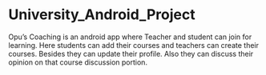 # University_Android_Project
 Opu’s Coaching is an android app where Teacher and student can join for learning. Here students can add their courses and teachers can create their courses. Besides they can update their profile. Also they can discuss their opinion on that course discussion portion.
